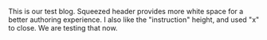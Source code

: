 This is our test blog. Squeezed header provides more white space for a better authoring experience. I also like the "instruction" height, and used "x" to close. We are testing that now.